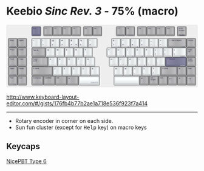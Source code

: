 # Keebio <em>Sinc Rev. 3</em> - 75% (macro)

![Keebio Sinc Rev. 3](keebio-sinc-rev3-75-macro.png)

<http://www.keyboard-layout-editor.com/#/gists/176fb4b77b2ae1a718e536f923f7a414>

---

* Rotary encoder in corner on each side.
* Sun fun cluster (except for <kbd>Help</kbd> key) on macro keys 

## Keycaps

[NicePBT Type 6](https://cannonkeys.com/products/nicepbt-type-6)
